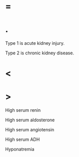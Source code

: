 # =

# .

Type 1 is acute kidney injury.

Type 2 is chronic kidney disease.

# <

# >

High serum renin

High serum aldosterone

High serum angiotensin

High serum ADH

Hyponatremia
